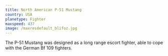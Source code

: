 ```yaml
---
title: North American P-51 Mustang
country: USA
planetype: Fighter
maxspeed: 437
image: /maxresdefault_blifoz.jpg
---
```

The P-51 Mustang was designed as a long range escort fighter, able to cope with the German Bf 109 fighters.